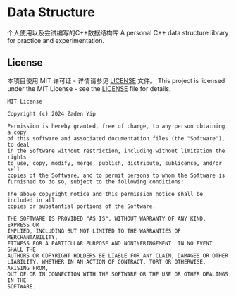 # Data Structure

个人使用以及尝试编写的C++数据结构库
A personal C++ data structure library for practice and experimentation.


## License

本项目使用 MIT 许可证 - 详情请参见 [LICENSE](LICENSE) 文件。
This project is licensed under the MIT License - see the [LICENSE](LICENSE) file for details.

```
MIT License

Copyright (c) 2024 Zaden Yip

Permission is hereby granted, free of charge, to any person obtaining a copy
of this software and associated documentation files (the "Software"), to deal
in the Software without restriction, including without limitation the rights
to use, copy, modify, merge, publish, distribute, sublicense, and/or sell
copies of the Software, and to permit persons to whom the Software is
furnished to do so, subject to the following conditions:

The above copyright notice and this permission notice shall be included in all
copies or substantial portions of the Software.

THE SOFTWARE IS PROVIDED "AS IS", WITHOUT WARRANTY OF ANY KIND, EXPRESS OR
IMPLIED, INCLUDING BUT NOT LIMITED TO THE WARRANTIES OF MERCHANTABILITY,
FITNESS FOR A PARTICULAR PURPOSE AND NONINFRINGEMENT. IN NO EVENT SHALL THE
AUTHORS OR COPYRIGHT HOLDERS BE LIABLE FOR ANY CLAIM, DAMAGES OR OTHER
LIABILITY, WHETHER IN AN ACTION OF CONTRACT, TORT OR OTHERWISE, ARISING FROM,
OUT OF OR IN CONNECTION WITH THE SOFTWARE OR THE USE OR OTHER DEALINGS IN THE
SOFTWARE.
```